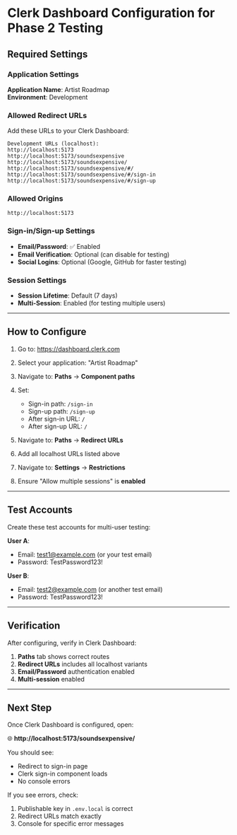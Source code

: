 # Clerk Dashboard Configuration for Phase 2 Testing

## Required Settings

### Application Settings

**Application Name**: Artist Roadmap  
**Environment**: Development

### Allowed Redirect URLs

Add these URLs to your Clerk Dashboard:

```
Development URLs (localhost):
http://localhost:5173
http://localhost:5173/soundsexpensive
http://localhost:5173/soundsexpensive/
http://localhost:5173/soundsexpensive/#/
http://localhost:5173/soundsexpensive/#/sign-in
http://localhost:5173/soundsexpensive/#/sign-up
```

### Allowed Origins

```
http://localhost:5173
```

### Sign-in/Sign-up Settings

- **Email/Password**: ✅ Enabled
- **Email Verification**: Optional (can disable for testing)
- **Social Logins**: Optional (Google, GitHub for faster testing)

### Session Settings

- **Session Lifetime**: Default (7 days)
- **Multi-Session**: Enabled (for testing multiple users)

---

## How to Configure

1. Go to: https://dashboard.clerk.com
2. Select your application: "Artist Roadmap"
3. Navigate to: **Paths** → **Component paths**
4. Set:
   - Sign-in path: `/sign-in`
   - Sign-up path: `/sign-up`
   - After sign-in URL: `/`
   - After sign-up URL: `/`

5. Navigate to: **Paths** → **Redirect URLs**
6. Add all localhost URLs listed above

7. Navigate to: **Settings** → **Restrictions**
8. Ensure "Allow multiple sessions" is **enabled**

---

## Test Accounts

Create these test accounts for multi-user testing:

**User A**:
- Email: test1@example.com (or your test email)
- Password: TestPassword123!

**User B**:
- Email: test2@example.com (or another test email)
- Password: TestPassword123!

---

## Verification

After configuring, verify in Clerk Dashboard:

1. **Paths** tab shows correct routes
2. **Redirect URLs** includes all localhost variants
3. **Email/Password** authentication enabled
4. **Multi-session** enabled

---

## Next Step

Once Clerk Dashboard is configured, open:

🌐 **http://localhost:5173/soundsexpensive/**

You should see:
- Redirect to sign-in page
- Clerk sign-in component loads
- No console errors

If you see errors, check:
1. Publishable key in `.env.local` is correct
2. Redirect URLs match exactly
3. Console for specific error messages
